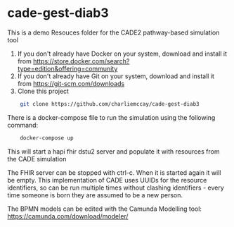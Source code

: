 # cade-gest-diab3
This is a demo Resouces folder for the CADE2 pathway-based simulation tool

1. If you don't already have Docker on your system, download and install it from https://store.docker.com/search?type=edition&offering=community
2. If you don't already have Git on your system, download and install it from https://git-scm.com/downloads
3. Clone this project 
```sh
	git clone https://github.com/charliemccay/cade-gest-diab3
```
There is a docker-compose file to run the simulation using the following command:
```sh
	docker-compose up
```
This will start a hapi fhir dstu2 server and populate it with resources from the CADE simulation 

The FHIR server can be stopped with ctrl-c.  When it is started again it will be empty.  This implementation of CADE uses UUIDs for the resource identifiers, so can be run multiple times without clashing identifiers - every time someone is born they are assumed to be a new person.

The BPMN models can be edited with the Camunda Modelling tool: https://camunda.com/download/modeler/

